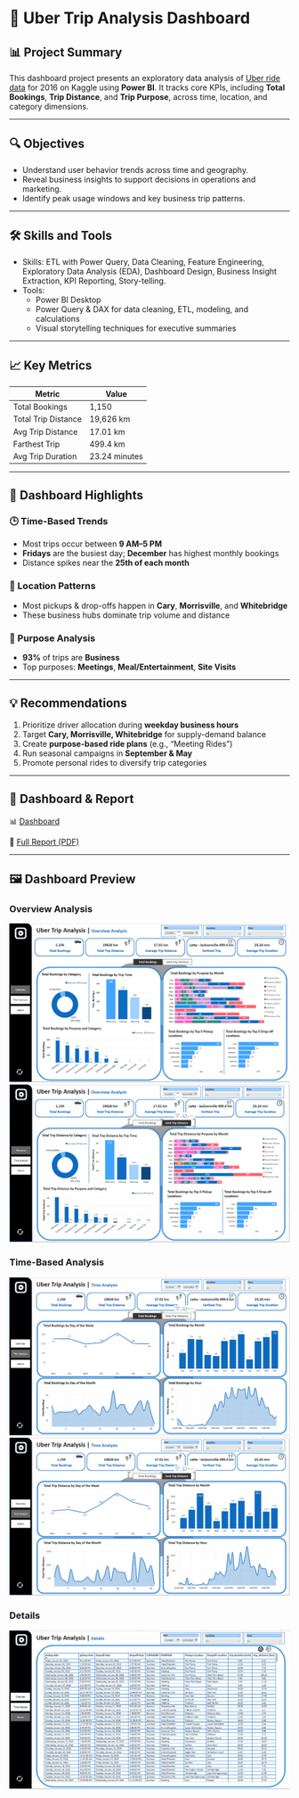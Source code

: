 # 🚗 Uber Trip Analysis Dashboard



## 📊 Project Summary

This dashboard project presents an exploratory data analysis of [Uber ride data](https://www.kaggle.com/datasets/bhanupratapbiswas/uber-data-analysis) for 2016 on Kaggle using **Power BI**. It tracks core KPIs, including **Total Bookings**, **Trip Distance**, and **Trip Purpose**, across time, location, and category dimensions.

---

## 🔍 Objectives
- Understand user behavior trends across time and geography.
- Reveal business insights to support decisions in operations and marketing.
- Identify peak usage windows and key business trip patterns.

---

## 🛠️ Skills and Tools
- Skills: ETL with Power Query, Data Cleaning, Feature Engineering, Exploratory Data Analysis (EDA), Dashboard Design, Business Insight Extraction, KPI Reporting, Story-telling.
- Tools:
  * Power BI Desktop
  * Power Query & DAX for data cleaning, ETL, modeling, and calculations
  * Visual storytelling techniques for executive summaries

---

## 📈 Key Metrics

| Metric                   | Value           |
|--------------------------|------------------|
| Total Bookings           | 1,150            |
| Total Trip Distance      | 19,626 km        |
| Avg Trip Distance        | 17.01 km         |
| Farthest Trip            | 499.4 km         |
| Avg Trip Duration        | 23.24 minutes    |

---

## 📌 Dashboard Highlights

### 🕒 Time-Based Trends
- Most trips occur between **9 AM–5 PM**
- **Fridays** are the busiest day; **December** has highest monthly bookings
- Distance spikes near the **25th of each month**

### 🧭 Location Patterns
- Most pickups & drop-offs happen in **Cary**, **Morrisville**, and **Whitebridge**
- These business hubs dominate trip volume and distance

### 🎯 Purpose Analysis
- **93%** of trips are **Business**
- Top purposes: **Meetings**, **Meal/Entertainment**, **Site Visits**

---

## 💡 Recommendations

1. Prioritize driver allocation during **weekday business hours**
2. Target **Cary, Morrisville, Whitebridge** for supply-demand balance
3. Create **purpose-based ride plans** (e.g., “Meeting Rides”)
4. Run seasonal campaigns in **September & May**
5. Promote personal rides to diversify trip categories

---

## 📌 Dashboard & Report

📊 [Dashboard](https://app.powerbi.com/view?r=eyJrIjoiNmU5YzZiZGUtYWZlYy00YzY3LWFiNDAtMDUzNGIxMDllNDY4IiwidCI6ImRmODY3OWNkLWE4MGUtNDVkOC05OWFjLWM4M2VkN2ZmOTVhMCJ9) 

📎 [Full Report (PDF)](https://github.com/ReemSaeedMetwally/Uber_Data_Analysis_Dashboard/blob/main/Uber%20Data%20Analysis%20Report.pdf)  

---

## 🖼️ Dashboard Preview

### Overview Analysis
![Overview](https://github.com/ReemSaeedMetwally/Uber_Data_Analysis_Dashboard/blob/main/images/Overview_1.PNG)
![](https://github.com/ReemSaeedMetwally/Uber_Data_Analysis_Dashboard/blob/main/images/Overview_2.PNG)

### Time-Based Analysis
![Time Analysis](https://github.com/ReemSaeedMetwally/Uber_Data_Analysis_Dashboard/blob/main/images/Time_Analysis_1.PNG)
![](https://github.com/ReemSaeedMetwally/Uber_Data_Analysis_Dashboard/blob/main/images/Time_Analysis_2.PNG)

### Details
![Details](https://github.com/ReemSaeedMetwally/Uber_Data_Analysis_Dashboard/blob/main/images/Details.PNG)
